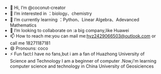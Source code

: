 - 👋 Hi, I’m @coconut-creator
- 👀 I’m interested in ：biology、chemistry
- 🌱 I’m currently learning ：Python、Linear Algebra、Adevanced Mathematics
- 💞️ I’m looking to collaborate on :a big company,like Huawei
- 📫 How to reach me:you can mail me:hyz2429066503@outlook.com or call me 18271187181
- 😄 Pronouns: coco
- ⚡ Fun fact:I have no fans,but i am a fan of Huazhong University of Science and Technology
I am a beginner of computer .Now,i'm learning computer science and technology in China University of Geosiciences

<!---
coconut-creator/coconut-creator is a ✨ special ✨ repository because its `README.md` (this file) appears on your GitHub profile.
You can click the Preview link to take a look at your changes.
--->

